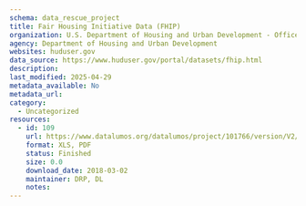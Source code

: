 ```yaml
---
schema: data_rescue_project 
title: Fair Housing Initiative Data (FHIP)
organization: U.S. Department of Housing and Urban Development - Office of Policy Development and Research
agency: Department of Housing and Urban Development
websites: huduser.gov
data_source: https://www.huduser.gov/portal/datasets/fhip.html
description: 
last_modified: 2025-04-29
metadata_available: No
metadata_url: 
category:
  - Uncategorized
resources:
  - id: 109
    url: https://www.datalumos.org/datalumos/project/101766/version/V2/view
    format: XLS, PDF
    status: Finished
    size: 0.0
    download_date: 2018-03-02
    maintainer: DRP, DL
    notes: 
---
```

